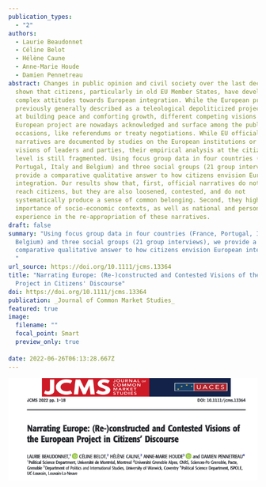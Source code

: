 ```yaml
---
publication_types:
  - "2"
authors:
  - Laurie Beaudonnet
  - Céline Belot
  - Hélène Caune
  - Anne-Marie Houde
  - Damien Pennetreau
abstract: Changes in public opinion and civil society over the last decade have
  shown that citizens, particularly in old EU Member States, have developed more
  complex attitudes towards European integration. While the European project was
  previously generally described as a teleological depoliticized project, aiming
  at building peace and comforting growth, different competing visions of the
  European project are nowadays acknowledged and surface among the public on
  occasions, like referendums or treaty negotiations. While EU official
  narratives are documented by studies on the European institutions or the
  visions of leaders and parties, their empirical analysis at the citizens'
  level is still fragmented. Using focus group data in four countries (France,
  Portugal, Italy and Belgium) and three social groups (21 group interviews), we
  provide a comparative qualitative answer to how citizens envision European
  integration. Our results show that, first, official narratives do not fail to
  reach citizens, but they are also loosened, contested, and do not
  systematically produce a sense of common belonging. Second, they highlight the
  importance of socio-economic contexts, as well as national and personal
  experience in the re-appropriation of these narratives.
draft: false
summary: "Using focus group data in four countries (France, Portugal, Italy and
  Belgium) and three social groups (21 group interviews), we provide a
  comparative qualitative answer to how citizens envision European integration.
  "
url_source: https://doi.org/10.1111/jcms.13364
title: "Narrating Europe: (Re-)constructed and Contested Visions of the European
  Project in Citizens' Discourse"
doi: https://doi.org/10.1111/jcms.13364
publication: _Journal of Common Market Studies_
featured: true
image:
  filename: ""
  focal_point: Smart
  preview_only: true

date: 2022-06-26T06:13:28.667Z
---
```

![](narrating.png)
 
